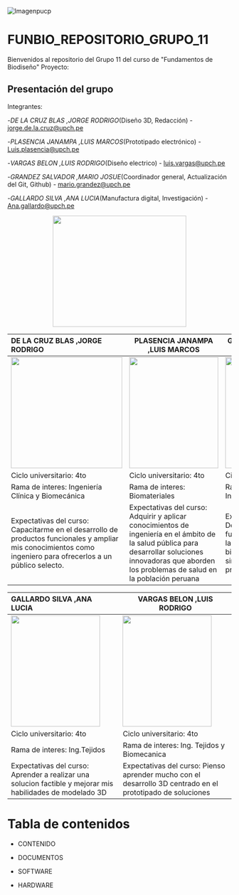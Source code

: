 
![Imagenpucp](https://camo.githubusercontent.com/e13e635ffa86ffb76d5cf33cb50e97af1b06a26de7fbd265e94df071cb0f1f16/68747470733a2f2f692e706f7374696d672e63632f58594c3947584d522f707563702e706e67)

# FUNBIO_REPOSITORIO_GRUPO_11

Bienvenidos al repositorio del Grupo 11 del curso de "Fundamentos de Biodiseño"
Proyecto:

## Presentación del grupo

Integrantes:

-*DE LA CRUZ BLAS ,JORGE RODRIGO*(Diseño 3D, Redacción) - <jorge.de.la.cruz@upch.pe>

-*PLASENCIA JANAMPA ,LUIS MARCOS*(Prototipado electrónico) - <Luis.plasencia@upch.pe>

-*VARGAS BELON ,LUIS RODRIGO*(Diseño electrico) - <luis.vargas@upch.pe>

-*GRANDEZ SALVADOR ,MARIO JOSUE*(Coordinador general, Actualización del Git, Github) - <mario.grandez@upch.pe>

-*GALLARDO SILVA ,ANA LUCIA*(Manufactura digital, Investigación) -
<Ana.gallardo@upch.pe>

 <p align="center"><img src="https://assets.mofoprod.net/network/images/pasted_image_0.original.png" width="300" height="250">





|  DE LA CRUZ BLAS ,JORGE RODRIGO | PLASENCIA JANAMPA ,LUIS MARCOS  | GRANDEZ SALVADOR ,MARIO JOSUE  |
|:---|---|---|
|  <img src="https://github.com/user-attachments/assets/d8d080bc-f2cf-4fcb-abe7-4e7a255dae01" width="250" height="250">   | <img src="https://github.com/user-attachments/assets/94acfd12-bd76-4f86-9d97-25d84f5af3a0" width="200" height="250">  |   <img src="https://github.com/user-attachments/assets/5a030d0a-17fa-4ba0-9b35-f020fb453e33" width="180" height="250">      |
| Ciclo universitario: 4to| Ciclo universitario: 4to  | Ciclo universitario: 4to |
| Rama de interes: Ingeniería Clínica y Biomecánica |  Rama de interes: Biomateriales   |  Rama de interes: Ingenieria de Tejidos   |
| Expectativas del curso:  Capacitarme en el desarrollo de productos funcionales  y ampliar mis conocimientos como ingeniero para ofrecerlos a un público selecto.  | Expectativas del curso: Adquirir y aplicar conocimientos de ingeniería en el ámbito de la salud pública para desarrollar soluciones innovadoras que aborden los problemas de salud en la población peruana  | Expectativas del curso: Desarrollar productos funcionales en base a la eletronica y biomedicina que me sirvan para posibles proyectos en el futuro  |



| GALLARDO SILVA ,ANA LUCIA | VARGAS BELON ,LUIS RODRIGO  |
|:---|---|
| <img src="https://github.com/user-attachments/assets/a0f15b51-c9dd-42be-ac7d-223f341635ff" width="200" height="250">  | <img src="https://github.com/user-attachments/assets/d746004b-1886-4d1e-b838-3a06669d5b43" width="200" height="250">  |
|  Ciclo universitario: 4to| Ciclo universitario: 4to  |
| Rama de interes: Ing.Tejidos  | Rama de interes: Ing. Tejidos y Biomecanica |
| Expectativas del curso: Aprender a realizar una solucion factible y mejorar mis habilidades de modelado 3D   | Expectativas del curso: Pienso aprender mucho con el desarrollo 3D centrado en el prototipado de soluciones |















# Tabla de contenidos

* CONTENIDO

* DOCUMENTOS 

* SOFTWARE

* HARDWARE
